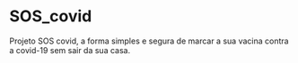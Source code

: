 # SOS_covid
Projeto SOS covid, a forma simples e segura de marcar a sua vacina contra a covid-19 sem sair da sua casa.

